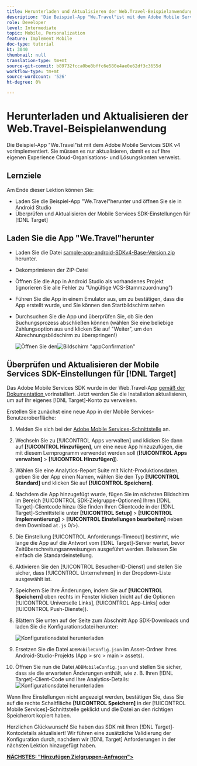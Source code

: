 ```yaml
---
title: Herunterladen und Aktualisieren der Web.Travel-Beispielanwendung
description: 'Die Beispiel-App "We.Travel"ist mit dem Adobe Mobile Services SDK v4 vorimplementiert. Sie müssen es nur aktualisieren, damit es auf Ihre eigenen Experience Cloud-Organisations- und Lösungskonten verweist.   '
role: Developer
level: Intermediate
topic: Mobile, Personalization
feature: Implement Mobile
doc-type: tutorial
kt: 3040
thumbnail: null
translation-type: tm+mt
source-git-commit: b89732fcca0be8bffc6e580e4ae0e62df3c3655d
workflow-type: tm+mt
source-wordcount: '526'
ht-degree: 0%

---
```



# Herunterladen und Aktualisieren der Web.Travel-Beispielanwendung

Die Beispiel-App &quot;We.Travel&quot;ist mit dem Adobe Mobile Services SDK v4 vorimplementiert. Sie müssen es nur aktualisieren, damit es auf Ihre eigenen Experience Cloud-Organisations- und Lösungskonten verweist.

## Lernziele

Am Ende dieser Lektion können Sie:

* Laden Sie die Beispiel-App &quot;We.Travel&quot;herunter und öffnen Sie sie in Android Studio
* Überprüfen und Aktualisieren der Mobile Services SDK-Einstellungen für [!DNL Target]

## Laden Sie die App &quot;We.Travel&quot;herunter

* Laden Sie die Datei [sample-app-android-SDKv4-Base-Version.zip](assets/sample-app-android-SDKv4-Base-Version.zip) herunter.
* Dekomprimieren der ZIP-Datei
* Öffnen Sie die App in Android Studio als vorhandenes Projekt (ignorieren Sie alle Fehler zu &quot;Ungültige VCS-Stammzuordnung&quot;)
* Führen Sie die App in einem Emulator aus, um zu bestätigen, dass die App erstellt wurde, und Sie können den Startbildschirm sehen
* Durchsuchen Sie die App und überprüfen Sie, ob Sie den Buchungsprozess abschließen können (wählen Sie eine beliebige Zahlungsoption aus und klicken Sie auf &quot;Weiter&quot;, um den Abrechnungsbildschirm zu überspringen!)

   ![Öffnen Sie den ](assets/wetravel_homeScreen.png)![Bildschirm &quot;appConfirmation&quot;](assets/wetravel_confirmationScreen.png)

## Überprüfen und Aktualisieren der Mobile Services SDK-Einstellungen für [!DNL Target]

Das Adobe Mobile Services SDK wurde in der Web.Travel-App [gemäß der Dokumentation ](https://docs.adobe.com/content/help/en/mobile-services/android/getting-started-android/requirements.html) vorinstalliert. Jetzt werden Sie die Installation aktualisieren, um auf Ihr eigenes [!DNL Target]-Konto zu verweisen.

Erstellen Sie zunächst eine neue App in der Mobile Services-Benutzeroberfläche:

1. Melden Sie sich bei der [Adobe Mobile Services-Schnittstelle](https://mobilemarketing.adobe.com) an.
1. Wechseln Sie zu [!UICONTROL Apps verwalten] und klicken Sie dann auf **[!UICONTROL Hinzufügen]**, um eine neue App hinzuzufügen, die mit diesem Lernprogramm verwendet werden soll (**[!UICONTROL Apps verwalten]** > **[!UICONTROL Hinzufügen]**).
1. Wählen Sie eine Analytics-Report Suite mit Nicht-Produktionsdaten, geben Sie der App einen Namen, wählen Sie den Typ **[!UICONTROL Standard]** und klicken Sie auf **[!UICONTROL Speichern]**.
1. Nachdem die App hinzugefügt wurde, fügen Sie im nächsten Bildschirm im Bereich [!UICONTROL SDK-Zielgruppe-Optionen] Ihren [!DNL Target]-Clientcode hinzu (Sie finden Ihren Clientcode in der [!DNL Target]-Schnittstelle unter **[!UICONTROL Setup]** > **[!UICONTROL Implementierung]** > **[!UICONTROL Einstellungen bearbeiten]** neben dem Download `at.js` 0/>).
1. Die Einstellung [!UICONTROL Anforderungs-Timeout] bestimmt, wie lange die App auf die Antwort vom [!DNL Target]-Server wartet, bevor Zeitüberschreitungsanweisungen ausgeführt werden. Belassen Sie einfach die Standardeinstellung.
1. Aktivieren Sie den [!UICONTROL Besucher-ID-Dienst] und stellen Sie sicher, dass [!UICONTROL Unternehmen] in der Dropdown-Liste ausgewählt ist.
1. Speichern Sie Ihre Änderungen, indem Sie auf **[!UICONTROL Speichern]** oben rechts im Fenster klicken (nicht auf die Optionen [!UICONTROL Universelle Links], [!UICONTROL App-Links] oder [!UICONTROL Push-Dienste]).
1. Blättern Sie unten auf der Seite zum Abschnitt App SDK-Downloads und laden Sie die Konfigurationsdatei herunter:

   ![Konfigurationsdatei herunterladen](assets/config_file.jpg)

1. Ersetzen Sie die Datei `ADBMobileConfig.json` im Asset-Ordner Ihres Android-Studio-Projekts (App > src > main > assets).

1. Öffnen Sie nun die Datei `ADBMobileConfig.json` und stellen Sie sicher, dass sie die erwarteten Änderungen enthält, wie z. B. Ihren [!DNL Target]-Client-Code und Ihre Analytics-Details:
   ![Konfigurationsdatei herunterladen](assets/client_code.jpg)

Wenn Ihre Einstellungen nicht angezeigt werden, bestätigen Sie, dass Sie auf die rechte Schaltfläche **[!UICONTROL Speichern]** in der [!UICONTROL Mobile Services]-Schnittstelle geklickt und die Datei an den richtigen Speicherort kopiert haben.

Herzlichen Glückwunsch! Sie haben das SDK mit Ihren [!DNL Target]-Kontodetails aktualisiert! Wir führen eine zusätzliche Validierung der Konfiguration durch, nachdem wir [!DNL Target] Anforderungen in der nächsten Lektion hinzugefügt haben.

**[NÄCHSTES: &quot;Hinzufügen Zielgruppen-Anfragen&quot;>](add-requests.md)**
